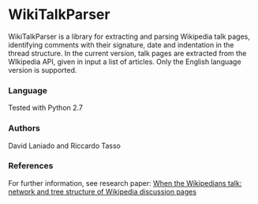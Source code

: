 WikiTalkParser
==============

WikiTalkParser is a library for extracting and parsing Wikipedia talk pages, 
identifying comments with their signature, date and indentation in the thread 
structure.
In the current version, talk pages are extracted from the WIkipedia API, given 
in input a list of articles. Only the English language version is supported.

### Language
Tested with Python 2.7

### Authors
David Laniado and Riccardo Tasso

### References
For further information, see research paper: 
[When the Wikipedians talk: network and tree structure of Wikipedia discussion 
pages](http://airwiki.ws.dei.polimi.it/index.php/When_the_Wikipedians_Talk)
